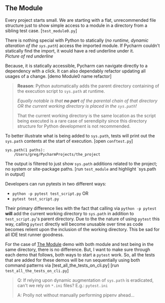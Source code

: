 ## The Module
[The Module]: #themodule

Every project starts small. We are starting with a flat, unrecommended
file structure just to show simple access to a module in a directory
from a sibling test case. \[`test_module0.py`]

There is nothing special with Python to statically (*no runtime, dynamic
alteration of the `sys.path`*) access the imported module. If Pycharm
couldn't statically find the import, it would have a red underline under
it.  
*Picture of red underline*

Because, it is statically accessible, Pycharm can navigate directly to a
dependency with a click. It can also dependably refactor updating all
usages of a change. \[demo Module0 name refactor]

> **Reason**: Python automatically adds the parent directory containing
> of the execution script to `sys.path` at runtime.
>
> *Equally notable is that **no part** of the parental chain of that
> directory OR the current working directory is placed in the
> `sys.path`!*
>
> That the current working directory is the same location as the script
> being executed is a rare case of serendipity since this directory
> structure for Python development is not recommended.

To better illustrate what is being added to `sys.path`, tests will print
out the `sys.path` contents at the start of execution. \[open
`conftest.py`]

```
sys.path(1 paths):
	/Users/greg/PycharmProjects/the_project
```

The output is filtered to just show `sys.path` additions related to the
project; no system or site-package paths. \[run `test_module` and
highlight `sys.path in output]

Developers can run pytests in two different ways:
- `python -p pytest test_script.py` OR
- `pytest test_script.py`

Their primary difference lies with the fact that calling via `python -p
pytest` **will** add the current working directory to `sys.path` in
addition to `test_script.py`'s parent directory. Due to the the nature
of using `pytest` this way, calling `pytest` directly will become
unusable over time as code becomes relient upon the inclusion of the
working directory. This be sad for all IDE test runner goodness.

For the case of [The Module] demo with both module and test being in the
same directory, there is no difference. But, I want to make sure through
each demo that follows, both ways to start a `pytest` work. So, all the
tests that are added for these demos will be run sequentially using both
command patterns via \[test_all_the_tests_on_cli.py] \[run
`test_all_the_tests_on_cli.py`]

> Q: If relying upon dynamic augmentation of `sys.path` is eradicated,
> can't we rely on `*.ini` files? E.g.: `pytest.ini`
>
> A: Prolly not without manually performing pipenv ahead...

